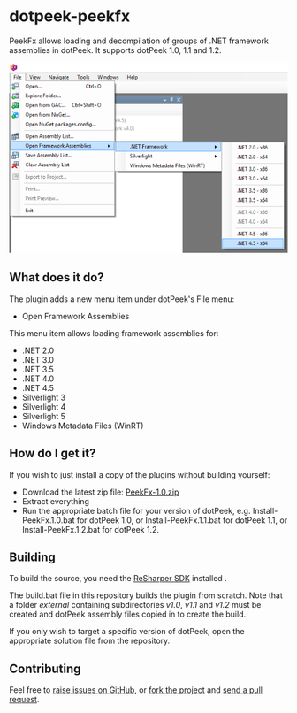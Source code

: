 # dotpeek-peekfx

PeekFx allows loading and decompilation of groups of .NET framework assemblies in dotPeek. It supports dotPeek 1.0, 1.1 and 1.2.

![dotPeek](docs/images/menu.png)

## What does it do? ##

The plugin adds a new menu item under dotPeek's File menu:

+ Open Framework Assemblies

This menu item allows loading framework assemblies for:

* .NET 2.0
* .NET 3.0
* .NET 3.5
* .NET 4.0
* .NET 4.5
* Silverlight 3
* Silverlight 4
* Silverlight 5
* Windows Metadata Files (WinRT)

## How do I get it? ##

If you wish to just install a copy of the plugins without building yourself:

- Download the latest zip file: [PeekFx-1.0.zip](https://github.com/JetBrains/dotpeek-PeekFx/raw/downloads/downloads/PeekFx-1.0.zip)
- Extract everything
- Run the appropriate batch file for your version of dotPeek, e.g. Install-PeekFx.1.0.bat for dotPeek 1.0, or Install-PeekFx.1.1.bat for dotPeek 1.1, or Install-PeekFx.1.2.bat for dotPeek 1.2.

## Building ##

To build the source, you need the [ReSharper SDK](http://www.jetbrains.com/resharper/download/index.html) installed .

The build.bat file in this repository builds the plugin from scratch. Note that a folder _external_ containing subdirectories _v1.0_, _v1.1_ and _v1.2_ must be created and dotPeek assembly files copied in to create the build.

If you only wish to target a specific version of dotPeek, open the appropriate solution file from the repository.

## Contributing ##

Feel free to [raise issues on GitHub](https://github.com/JetBrains/dotpeek-PeekFx/issues), or [fork the project](http://help.github.com/fork-a-repo/) and [send a pull request](http://help.github.com/send-pull-requests/).





